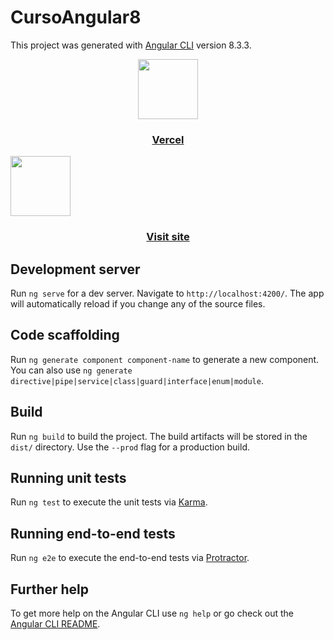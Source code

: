 # CursoAngular8

This project was generated with [Angular CLI](https://github.com/angular/angular-cli) version 8.3.3.

<p align="center">
  <a href="https://vercel.com">
    <img src="https://assets.vercel.com/image/upload/v1588805858/repositories/vercel/logo.png" height="96">
    <h3 align="center">Vercel</h3>
  </a>
  
  <a href="https://angular-frontend-two.now.sh/">
    <img src="https://www.google.com/imgres?imgurl=https%3A%2F%2Fangular.io%2Fassets%2Fimages%2Flogos%2Fangular%2Fangular.svg&imgrefurl=https%3A%2F%2Fangular.io%2Fguide%2Ffile-structure&tbnid=TRedJao56YuSgM&vet=12ahUKEwjUuYOfsffpAhUFALkGHVk6CHEQMygYegUIARDEAQ..i&docid=4SbwxZ_IlZMauM&w=800&h=800&q=angular%20image%20assets&ved=2ahUKEwjUuYOfsffpAhUFALkGHVk6CHEQMygYegUIARDEAQ" height="96">
    <h3 align="center">Visit site</h3>
  </a>

</p>


## Development server

Run `ng serve` for a dev server. Navigate to `http://localhost:4200/`. The app will automatically reload if you change any of the source files.

## Code scaffolding

Run `ng generate component component-name` to generate a new component. You can also use `ng generate directive|pipe|service|class|guard|interface|enum|module`.

## Build

Run `ng build` to build the project. The build artifacts will be stored in the `dist/` directory. Use the `--prod` flag for a production build.

## Running unit tests

Run `ng test` to execute the unit tests via [Karma](https://karma-runner.github.io).

## Running end-to-end tests

Run `ng e2e` to execute the end-to-end tests via [Protractor](http://www.protractortest.org/).

## Further help

To get more help on the Angular CLI use `ng help` or go check out the [Angular CLI README](https://github.com/angular/angular-cli/blob/master/README.md).
